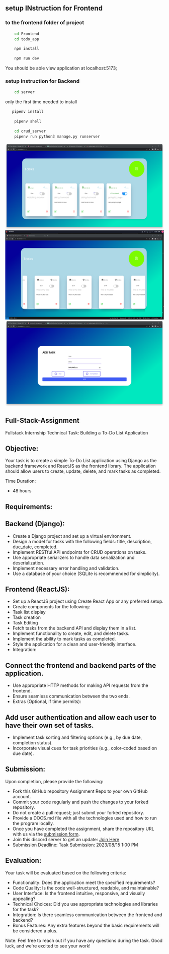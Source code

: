 ## setup INstruction for Frontend
### to the frontend folder of project

```bash
    cd Frontend
    cd todo_app
```
```bash
    npm install

```

```bash
    npm run dev

```
You should be able view application at localhost:5173;

### setup instruction for Backend

```bash
    cd server


```
only the first time needed to install
```bash
   pipenv install

```

```bash
    pipenv shell

```

```bash
    cd crud_server
    pipenv run python3 manage.py runserver
```

![image1](./images/h1.png)
![image2](./images/h2.png)
![image3](./images/h3.png)


## Full-Stack-Assignment
Fullstack Internship Technical Task: Building a To-Do List Application

## Objective:
Your task is to create a simple To-Do List application using Django as the backend framework and ReactJS as the frontend library. The application should allow users to create, update, delete, and mark tasks as completed.

Time Duration:
- 48 hours

## Requirements:

## Backend (Django):

- Create a Django project and set up a virtual environment.
- Design a model for tasks with the following fields: title, description, due_date, completed.
- Implement RESTful API endpoints for CRUD operations on tasks.
- Use appropriate serializers to handle data serialization and deserialization.
- Implement necessary error handling and validation.
- Use a database of your choice (SQLite is recommended for simplicity).

## Frontend (ReactJS):

- Set up a ReactJS project using Create React App or any preferred setup.
- Create components for the following:
- Task list display
- Task creation
- Task Editing
- Fetch tasks from the backend API and display them in a list.
- Implement functionality to create, edit, and delete tasks.
- Implement the ability to mark tasks as completed.
- Style the application for a clean and user-friendly interface.
- Integration:

## Connect the frontend and backend parts of the application.
- Use appropriate HTTP methods for making API requests from the frontend.
- Ensure seamless communication between the two ends.
- Extras (Optional, if time permits):

## Add user authentication and allow each user to have their own set of tasks.
- Implement task sorting and filtering options (e.g., by due date, completion status).
- Incorporate visual cues for task priorities (e.g., color-coded based on due date).

## Submission:

Upon completion, please provide the following:

- Fork this GitHub repository Assignment Repo to your own GitHub account.
- Commit your code regularly and push the changes to your forked repository.
- Do not create a pull request; just submit your forked repository.
- Provide a DOCS.md file with all the technologies used and how to run the program locally.
- Once you have completed the assignment, share the repository URL with us via the [submission form](https://forms.gle/yBpTt54T5JXuobN27).
- Join this discord server to get an update: [Join Here ](https://discord.gg/5qbGZP7V8g)
- Submission Deadline: Task Submission: 2023/08/15 1:00 PM

## Evaluation:

Your task will be evaluated based on the following criteria:

- Functionality: Does the application meet the specified requirements?
- Code Quality: Is the code well-structured, readable, and maintainable?
- User Interface: Is the frontend intuitive, responsive, and visually appealing?
- Technical Choices: Did you use appropriate technologies and libraries for the task?
- Integration: Is there seamless communication between the frontend and backend?
- Bonus Features: Any extra features beyond the basic requirements will be considered a plus.

Note: Feel free to reach out if you have any questions during the task. Good luck, and we're excited to see your work!




